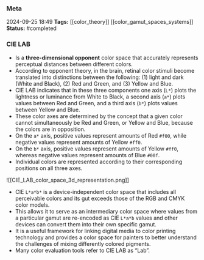 ### Meta
2024-09-25 18:49
**Tags:** [[color_theory]] [[color_gamut_spaces_systems]]
**Status:** #completed 

### CIE LAB
- Is a **three-dimensional opponent** color space that accurately represents perceptual distances between different colors.
- According to opponent theory, in the brain, retinal color stimuli become translated into distinctions between the following:
	(1) light and dark (White and Black),
	(2) Red and Green, and
	(3) Yellow and Blue.
- CIE LAB indicates that in these three components one axis (`L*`) plots the lightness or luminance from White to Black, a second axis (`a*`) plots values between Red and Green, and a third axis (`b*`) plots values between Yellow and Blue.
- These color axes are determined by the concept that a given color cannot simultaneously be Red and Green, or Yellow and Blue, because the colors are in opposition.
- On the `a*` axis, positive values represent amounts of Red `#f00`, while negative values represent amounts of Yellow `#ff0`.
- On the `b*` axis, positive values represent amounts of Yellow `#ff0`, whereas negative values represent amounts of Blue `#00f`.
- Individual colors are represented according to their corresponding positions on all three axes.

![[CIE_LAB_color_space_3d_representation.png]]

- CIE `L*a*b*` is a device-independent color space that includes all perceivable colors and its gut exceeds those of the RGB and CMYK color models.
- This allows it to serve as an intermediary color space where values from a particular gamut are re-encoded as CIE `L*a*b` values and other devices can convert them into their own specific gamut.
- It is a useful framework for linking digital media to color printing technology and provides a color space for painters to better understand the challenges of mixing differently colored pigments.
- Many color evaluation tools refer to CIE LAB as “Lab”.